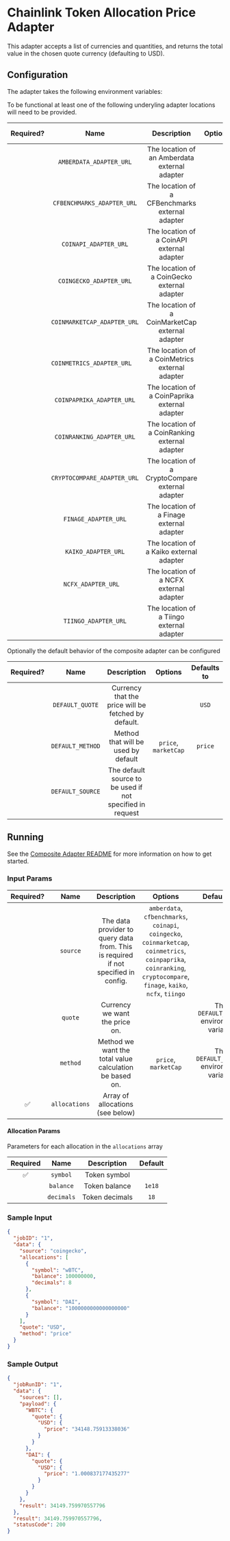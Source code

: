 # Chainlink Token Allocation Price Adapter

This adapter accepts a list of currencies and quantities, and returns the total value in the chosen quote currency (defaulting to USD).

## Configuration

The adapter takes the following environment variables:

To be functional at least one of the following underyling adapter locations will need to be provided.

| Required? |            Name             |                   Description                    | Options | Defaults to |
| :-------: | :-------------------------: | :----------------------------------------------: | :-----: | :---------: |
|           |   `AMBERDATA_ADAPTER_URL`   |  The location of an Amberdata external adapter   |         |             |
|           | `CFBENCHMARKS_ADAPTER_URL`  | The location of a CFBenchmarks external adapter  |         |             |
|           |    `COINAPI_ADAPTER_URL`    |    The location of a CoinAPI external adapter    |         |             |
|           |   `COINGECKO_ADAPTER_URL`   |   The location of a CoinGecko external adapter   |         |             |
|           | `COINMARKETCAP_ADAPTER_URL` | The location of a CoinMarketCap external adapter |         |             |
|           | `COINMETRICS_ADAPTER_URL  ` |  The location of a CoinMetrics external adapter  |         |             |
|           |  `COINPAPRIKA_ADAPTER_URL`  |  The location of a CoinPaprika external adapter  |         |             |
|           |  `COINRANKING_ADAPTER_URL`  |  The location of a CoinRanking external adapter  |         |             |
|           | `CRYPTOCOMPARE_ADAPTER_URL` | The location of a CryptoCompare external adapter |         |             |
|           |    `FINAGE_ADAPTER_URL`     |    The location of a Finage external adapter     |         |             |
|           |     `KAIKO_ADAPTER_URL`     |     The location of a Kaiko external adapter     |         |             |
|           |    `NCFX_ADAPTER_URL  `     |     The location of a NCFX external adapter      |         |             |
|           |    `TIINGO_ADAPTER_URL`     |    The location of a Tiingo external adapter     |         |             |

Optionally the default behavior of the composite adapter can be configured

| Required? |       Name       |                        Description                        |       Options        | Defaults to |
| :-------: | :--------------: | :-------------------------------------------------------: | :------------------: | :---------: |
|           | `DEFAULT_QUOTE`  |    Currency that the price will be fetched by default.    |                      |    `USD`    |
|           | `DEFAULT_METHOD` |            Method that will be used by default            | `price`, `marketCap` |   `price`   |
|           | `DEFAULT_SOURCE` | The default source to be used if not specified in request |                      |             |

## Running

See the [Composite Adapter README](../README.md) for more information on how to get started.

### Input Params

| Required? |     Name      |                                    Description                                     |                                                                                 Options                                                                                 |                Defaults to                |
| :-------: | :-----------: | :--------------------------------------------------------------------------------: | :---------------------------------------------------------------------------------------------------------------------------------------------------------------------: | :---------------------------------------: |
|           |   `source`    | The data provider to query data from. This is required if not specified in config. | `amberdata`, `cfbenchmarks`, `coinapi`, `coingecko`, `coinmarketcap`, `coinmetrics`, `coinpaprika`, `coinranking`, `cryptocompare`, `finage`, `kaiko`, `ncfx`, `tiingo` |                                           |
|           |    `quote`    |                           Currency we want the price on.                           |                                                                                                                                                                         | The `DEFAULT_QUOTE` environment variable  |
|           |   `method`    |              Method we want the total value calculation be based on.               |                                                                          `price`, `marketCap`                                                                           | The `DEFAULT_METHOD` environment variable |
|    ✅     | `allocations` |                          Array of allocations (see below)                          |                                                                                                                                                                         |

#### Allocation Params

Parameters for each allocation in the `allocations` array

| Required |    Name    |  Description   | Default |
| :------: | :--------: | :------------: | :-----: |
|    ✅    |  `symbol`  |  Token symbol  |         |
|          | `balance`  | Token balance  | `1e18`  |
|          | `decimals` | Token decimals |  `18`   |

### Sample Input

```json
{
  "jobID": "1",
  "data": {
    "source": "coingecko",
    "allocations": [
      {
        "symbol": "wBTC",
        "balance": 100000000,
        "decimals": 8
      },
      {
        "symbol": "DAI",
        "balance": "1000000000000000000"
      }
    ],
    "quote": "USD",
    "method": "price"
  }
}
```

### Sample Output

```json
{
  "jobRunID": "1",
  "data": {
    "sources": [],
    "payload": {
      "WBTC": {
        "quote": {
          "USD": {
            "price": "34148.75913338036"
          }
        }
      },
      "DAI": {
        "quote": {
          "USD": {
            "price": "1.000837177435277"
          }
        }
      }
    },
    "result": 34149.759970557796
  },
  "result": 34149.759970557796,
  "statusCode": 200
}
```
